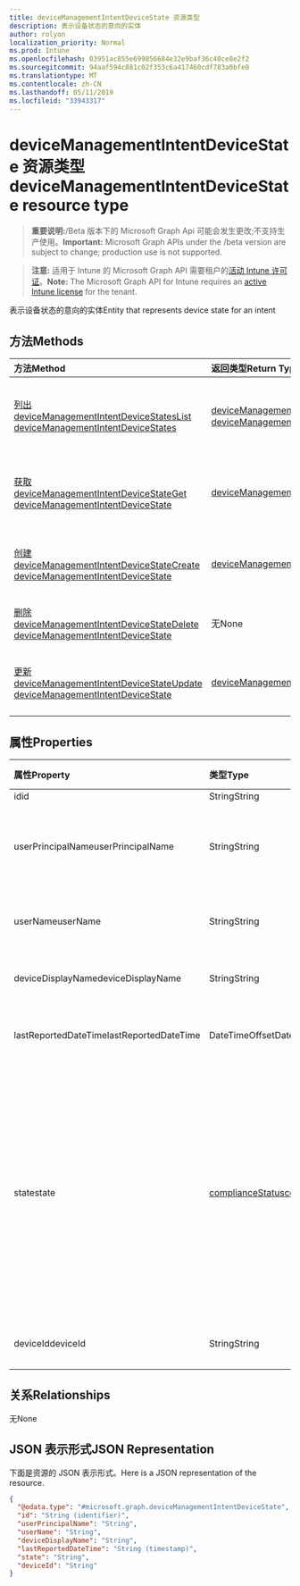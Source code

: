 ```yaml
---
title: deviceManagementIntentDeviceState 资源类型
description: 表示设备状态的意向的实体
author: rolyon
localization_priority: Normal
ms.prod: Intune
ms.openlocfilehash: 03951ac855e699856684e32e9baf36c40ce8e2f2
ms.sourcegitcommit: 94aaf594c881c02f353c6a417460cdf783a0bfe0
ms.translationtype: MT
ms.contentlocale: zh-CN
ms.lasthandoff: 05/11/2019
ms.locfileid: "33943317"
---
```

# <a name="devicemanagementintentdevicestate-resource-type"></a><span data-ttu-id="e6519-103">deviceManagementIntentDeviceState 资源类型</span><span class="sxs-lookup"><span data-stu-id="e6519-103">deviceManagementIntentDeviceState resource type</span></span>

> <span data-ttu-id="e6519-104">**重要说明:**/Beta 版本下的 Microsoft Graph Api 可能会发生更改;不支持生产使用。</span><span class="sxs-lookup"><span data-stu-id="e6519-104">**Important:** Microsoft Graph APIs under the /beta version are subject to change; production use is not supported.</span></span>

> <span data-ttu-id="e6519-105">**注意:** 适用于 Intune 的 Microsoft Graph API 需要租户的[活动 Intune 许可证](https://go.microsoft.com/fwlink/?linkid=839381)。</span><span class="sxs-lookup"><span data-stu-id="e6519-105">**Note:** The Microsoft Graph API for Intune requires an [active Intune license](https://go.microsoft.com/fwlink/?linkid=839381) for the tenant.</span></span>

<span data-ttu-id="e6519-106">表示设备状态的意向的实体</span><span class="sxs-lookup"><span data-stu-id="e6519-106">Entity that represents device state for an intent</span></span>

## <a name="methods"></a><span data-ttu-id="e6519-107">方法</span><span class="sxs-lookup"><span data-stu-id="e6519-107">Methods</span></span>
|<span data-ttu-id="e6519-108">方法</span><span class="sxs-lookup"><span data-stu-id="e6519-108">Method</span></span>|<span data-ttu-id="e6519-109">返回类型</span><span class="sxs-lookup"><span data-stu-id="e6519-109">Return Type</span></span>|<span data-ttu-id="e6519-110">说明</span><span class="sxs-lookup"><span data-stu-id="e6519-110">Description</span></span>|
|:---|:---|:---|
|[<span data-ttu-id="e6519-111">列出 deviceManagementIntentDeviceStates</span><span class="sxs-lookup"><span data-stu-id="e6519-111">List deviceManagementIntentDeviceStates</span></span>](../api/intune-deviceintent-devicemanagementintentdevicestate-list.md)|<span data-ttu-id="e6519-112">[deviceManagementIntentDeviceState](../resources/intune-deviceintent-devicemanagementintentdevicestate.md)集合</span><span class="sxs-lookup"><span data-stu-id="e6519-112">[deviceManagementIntentDeviceState](../resources/intune-deviceintent-devicemanagementintentdevicestate.md) collection</span></span>|<span data-ttu-id="e6519-113">列出[deviceManagementIntentDeviceState](../resources/intune-deviceintent-devicemanagementintentdevicestate.md)对象的属性和关系。</span><span class="sxs-lookup"><span data-stu-id="e6519-113">List properties and relationships of the [deviceManagementIntentDeviceState](../resources/intune-deviceintent-devicemanagementintentdevicestate.md) objects.</span></span>|
|[<span data-ttu-id="e6519-114">获取 deviceManagementIntentDeviceState</span><span class="sxs-lookup"><span data-stu-id="e6519-114">Get deviceManagementIntentDeviceState</span></span>](../api/intune-deviceintent-devicemanagementintentdevicestate-get.md)|[<span data-ttu-id="e6519-115">deviceManagementIntentDeviceState</span><span class="sxs-lookup"><span data-stu-id="e6519-115">deviceManagementIntentDeviceState</span></span>](../resources/intune-deviceintent-devicemanagementintentdevicestate.md)|<span data-ttu-id="e6519-116">读取[deviceManagementIntentDeviceState](../resources/intune-deviceintent-devicemanagementintentdevicestate.md)对象的属性和关系。</span><span class="sxs-lookup"><span data-stu-id="e6519-116">Read properties and relationships of the [deviceManagementIntentDeviceState](../resources/intune-deviceintent-devicemanagementintentdevicestate.md) object.</span></span>|
|[<span data-ttu-id="e6519-117">创建 deviceManagementIntentDeviceState</span><span class="sxs-lookup"><span data-stu-id="e6519-117">Create deviceManagementIntentDeviceState</span></span>](../api/intune-deviceintent-devicemanagementintentdevicestate-create.md)|[<span data-ttu-id="e6519-118">deviceManagementIntentDeviceState</span><span class="sxs-lookup"><span data-stu-id="e6519-118">deviceManagementIntentDeviceState</span></span>](../resources/intune-deviceintent-devicemanagementintentdevicestate.md)|<span data-ttu-id="e6519-119">创建新的[deviceManagementIntentDeviceState](../resources/intune-deviceintent-devicemanagementintentdevicestate.md)对象。</span><span class="sxs-lookup"><span data-stu-id="e6519-119">Create a new [deviceManagementIntentDeviceState](../resources/intune-deviceintent-devicemanagementintentdevicestate.md) object.</span></span>|
|[<span data-ttu-id="e6519-120">删除 deviceManagementIntentDeviceState</span><span class="sxs-lookup"><span data-stu-id="e6519-120">Delete deviceManagementIntentDeviceState</span></span>](../api/intune-deviceintent-devicemanagementintentdevicestate-delete.md)|<span data-ttu-id="e6519-121">无</span><span class="sxs-lookup"><span data-stu-id="e6519-121">None</span></span>|<span data-ttu-id="e6519-122">删除[deviceManagementIntentDeviceState](../resources/intune-deviceintent-devicemanagementintentdevicestate.md)。</span><span class="sxs-lookup"><span data-stu-id="e6519-122">Deletes a [deviceManagementIntentDeviceState](../resources/intune-deviceintent-devicemanagementintentdevicestate.md).</span></span>|
|[<span data-ttu-id="e6519-123">更新 deviceManagementIntentDeviceState</span><span class="sxs-lookup"><span data-stu-id="e6519-123">Update deviceManagementIntentDeviceState</span></span>](../api/intune-deviceintent-devicemanagementintentdevicestate-update.md)|[<span data-ttu-id="e6519-124">deviceManagementIntentDeviceState</span><span class="sxs-lookup"><span data-stu-id="e6519-124">deviceManagementIntentDeviceState</span></span>](../resources/intune-deviceintent-devicemanagementintentdevicestate.md)|<span data-ttu-id="e6519-125">更新[deviceManagementIntentDeviceState](../resources/intune-deviceintent-devicemanagementintentdevicestate.md)对象的属性。</span><span class="sxs-lookup"><span data-stu-id="e6519-125">Update the properties of a [deviceManagementIntentDeviceState](../resources/intune-deviceintent-devicemanagementintentdevicestate.md) object.</span></span>|

## <a name="properties"></a><span data-ttu-id="e6519-126">属性</span><span class="sxs-lookup"><span data-stu-id="e6519-126">Properties</span></span>
|<span data-ttu-id="e6519-127">属性</span><span class="sxs-lookup"><span data-stu-id="e6519-127">Property</span></span>|<span data-ttu-id="e6519-128">类型</span><span class="sxs-lookup"><span data-stu-id="e6519-128">Type</span></span>|<span data-ttu-id="e6519-129">说明</span><span class="sxs-lookup"><span data-stu-id="e6519-129">Description</span></span>|
|:---|:---|:---|
|<span data-ttu-id="e6519-130">id</span><span class="sxs-lookup"><span data-stu-id="e6519-130">id</span></span>|<span data-ttu-id="e6519-131">String</span><span class="sxs-lookup"><span data-stu-id="e6519-131">String</span></span>|<span data-ttu-id="e6519-132">ID</span><span class="sxs-lookup"><span data-stu-id="e6519-132">The ID</span></span>|
|<span data-ttu-id="e6519-133">userPrincipalName</span><span class="sxs-lookup"><span data-stu-id="e6519-133">userPrincipalName</span></span>|<span data-ttu-id="e6519-134">String</span><span class="sxs-lookup"><span data-stu-id="e6519-134">String</span></span>|<span data-ttu-id="e6519-135">在设备上报告的用户主体名称</span><span class="sxs-lookup"><span data-stu-id="e6519-135">The user principal name that is being reported on a device</span></span>|
|<span data-ttu-id="e6519-136">userName</span><span class="sxs-lookup"><span data-stu-id="e6519-136">userName</span></span>|<span data-ttu-id="e6519-137">String</span><span class="sxs-lookup"><span data-stu-id="e6519-137">String</span></span>|<span data-ttu-id="e6519-138">在设备上报告的用户名</span><span class="sxs-lookup"><span data-stu-id="e6519-138">The user name that is being reported on a device</span></span>|
|<span data-ttu-id="e6519-139">deviceDisplayName</span><span class="sxs-lookup"><span data-stu-id="e6519-139">deviceDisplayName</span></span>|<span data-ttu-id="e6519-140">String</span><span class="sxs-lookup"><span data-stu-id="e6519-140">String</span></span>|<span data-ttu-id="e6519-141">报告的设备名称</span><span class="sxs-lookup"><span data-stu-id="e6519-141">Device name that is being reported</span></span>|
|<span data-ttu-id="e6519-142">lastReportedDateTime</span><span class="sxs-lookup"><span data-stu-id="e6519-142">lastReportedDateTime</span></span>|<span data-ttu-id="e6519-143">DateTimeOffset</span><span class="sxs-lookup"><span data-stu-id="e6519-143">DateTimeOffset</span></span>|<span data-ttu-id="e6519-144">意向报表的上次修改日期时间</span><span class="sxs-lookup"><span data-stu-id="e6519-144">Last modified date time of an intent report</span></span>|
|<span data-ttu-id="e6519-145">state</span><span class="sxs-lookup"><span data-stu-id="e6519-145">state</span></span>|[<span data-ttu-id="e6519-146">complianceStatus</span><span class="sxs-lookup"><span data-stu-id="e6519-146">complianceStatus</span></span>](../resources/intune-shared-compliancestatus.md)|<span data-ttu-id="e6519-147">意图的设备状态。</span><span class="sxs-lookup"><span data-stu-id="e6519-147">Device state for an intent.</span></span> <span data-ttu-id="e6519-148">可取值为：`unknown`、`notApplicable`、`compliant`、`remediated`、`nonCompliant`、`error`、`conflict`、`notAssigned`。</span><span class="sxs-lookup"><span data-stu-id="e6519-148">Possible values are: `unknown`, `notApplicable`, `compliant`, `remediated`, `nonCompliant`, `error`, `conflict`, `notAssigned`.</span></span>|
|<span data-ttu-id="e6519-149">deviceId</span><span class="sxs-lookup"><span data-stu-id="e6519-149">deviceId</span></span>|<span data-ttu-id="e6519-150">String</span><span class="sxs-lookup"><span data-stu-id="e6519-150">String</span></span>|<span data-ttu-id="e6519-151">报告的设备 id</span><span class="sxs-lookup"><span data-stu-id="e6519-151">Device id that is being reported</span></span>|

## <a name="relationships"></a><span data-ttu-id="e6519-152">关系</span><span class="sxs-lookup"><span data-stu-id="e6519-152">Relationships</span></span>
<span data-ttu-id="e6519-153">无</span><span class="sxs-lookup"><span data-stu-id="e6519-153">None</span></span>

## <a name="json-representation"></a><span data-ttu-id="e6519-154">JSON 表示形式</span><span class="sxs-lookup"><span data-stu-id="e6519-154">JSON Representation</span></span>
<span data-ttu-id="e6519-155">下面是资源的 JSON 表示形式。</span><span class="sxs-lookup"><span data-stu-id="e6519-155">Here is a JSON representation of the resource.</span></span>
<!-- {
  "blockType": "resource",
  "keyProperty": "id",
  "@odata.type": "microsoft.graph.deviceManagementIntentDeviceState"
}
-->
``` json
{
  "@odata.type": "#microsoft.graph.deviceManagementIntentDeviceState",
  "id": "String (identifier)",
  "userPrincipalName": "String",
  "userName": "String",
  "deviceDisplayName": "String",
  "lastReportedDateTime": "String (timestamp)",
  "state": "String",
  "deviceId": "String"
}
```




